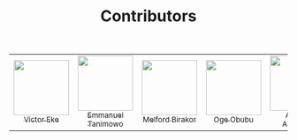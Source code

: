 <h1 align="center">Contributors</h1>

<br>

<table>
<tr>
  
<!-- Start of column-1 -->
<td align="center">
  <a href="https://github.com/evavic44">
    <img src="https://avatars.githubusercontent.com/u/62628408?v=4" width="100px"> <br/>
    <sub>Victor Eke</sub>
  </a>
</td>
<!-- End of column-1 -->
 <!-- Start of column-2 -->
<td align="center">
  <a href="https://github.com/Mannuel25">
    <img src="https://avatars.githubusercontent.com/u/68563757?v=4" width="100px"> <br/>
    <sub>Emmanuel Tanimowo</sub>
  </a>
</td>
<!-- End of column-2 -->
<!-- Start of column-3 -->
<td align="center">
  <a href="https://github.com/Melford-D">
    <img
      src="https://avatars.githubusercontent.com/u/67881299?v=4"
      width="100px"
    />
    <br />
    <sub>Melford Birakor</sub>
  </a>
</td>
<!-- End of column-3 -->
<!-- Start of column-4 -->
<td align="center">
  <a href="https://github.com/ogeobubu">
    <img
      src="https://avatars.githubusercontent.com/u/68722564?v=4"
      width="100px"
    />
    <br />
    <sub>Oge Obubu</sub>
  </a>
</td>
<!-- End of column-4 -->
<!-- Start of column-5 -->
<td align="center">
  <a href="https://github.com/ahmadadejumo">
    <img
      src="https://avatars.githubusercontent.com/u/55682552?v=4"
      width="100px"
    />
    <br />
    <sub>Ahmad Adejumo</sub>
  </a>
</td>
<!-- End of column-5 -->
<!-- Start of column-6 -->
<td align="center">
  <a href="https://github.com/vermilion4">
    <img
      src="https://avatars.githubusercontent.com/u/49479307?v=4"
      width="100px"
    />
    <br />
    <sub>Adaeze Ndupu</sub>
  </a>
</td>
<!-- End of column-6 -->
<!-- Start of column-7 -->
<td align="center">
  <a href="https://github.com/ajormoses">
    <img
      src="https://avatars.githubusercontent.com/ajormoses"
      width="100px"
    />
    <br />
    <sub>Ajor Moses</sub>
  </a>
</td>
<!-- End of column-7 -->
<!-- Start of column-8 -->
<td align="center">
  <a href="https://github.com/mikey247">
    <img
      src="https://avatars.githubusercontent.com/u/93191705?v=4"
      width="100px"
    />
    <br />
    <sub>Michael Umeokoli</sub>
  </a>
</td>
<!-- End of column-8 -->
<!-- Start of column-9 -->
<td align="center">
  <a href="https://github.com/Jummate">
    <img
      src="https://avatars.githubusercontent.com/u/40699198?v=4"
      width="100px"
    />
    <br />
    <sub>Omololu Jumat</sub>
  </a>
</td>
<!-- End of column-9 -->
</tr>
  

</table>
